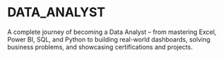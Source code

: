 # DATA_ANALYST
A complete journey of becoming a Data Analyst – from mastering Excel, Power BI, SQL, and Python to building real-world dashboards, solving business problems, and showcasing certifications and projects.
